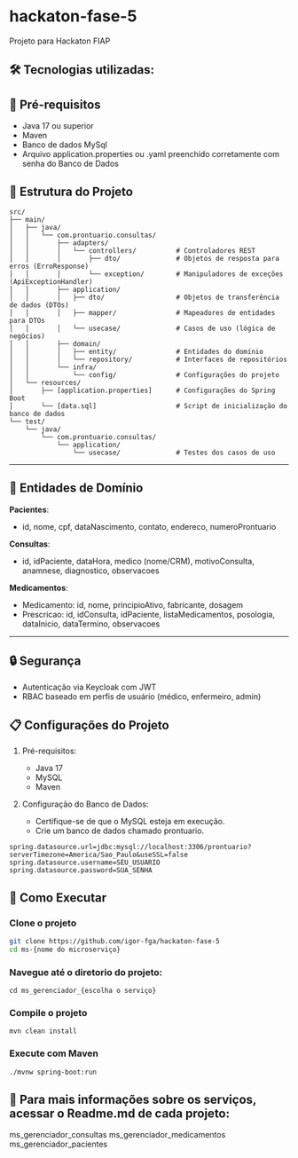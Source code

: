 # hackaton-fase-5
Projeto para Hackaton FIAP

## 🛠️ Tecnologias utilizadas:


## 📌 Pré-requisitos
- Java 17 ou superior
- Maven
- Banco de dados MySql
- Arquivo application.properties ou .yaml preenchido corretamente com senha do Banco de Dados

## 📁 Estrutura do Projeto
```plaintext
src/
├── main/
│   ├── java/
│   │   └── com.prontuario.consultas/
│   │       ├── adapters/
│   │       │   └── controllers/          # Controladores REST
│   │       │       ├── dto/              # Objetos de resposta para erros (ErroResponse)
│   │       │       └── exception/        # Manipuladores de exceções (ApiExceptionHandler)
│   │       ├── application/
│   │       │   ├── dto/                  # Objetos de transferência de dados (DTOs)
│   │       │   ├── mapper/               # Mapeadores de entidades para DTOs
│   │       │   └── usecase/              # Casos de uso (lógica de negócios)
│   │       ├── domain/
│   │       │   ├── entity/               # Entidades do domínio
│   │       │   └── repository/           # Interfaces de repositórios
│   │       └── infra/
│   │           └── config/               # Configurações do projeto
│   └── resources/
│       ├── [application.properties]      # Configurações do Spring Boot
│       └── [data.sql]                    # Script de inicialização do banco de dados
└── test/
    └── java/
        └── com.prontuario.consultas/
            └── application/
                └── usecase/              # Testes dos casos de uso
```

---

## 🧩 Entidades de Domínio
**Pacientes**:
- id, nome, cpf, dataNascimento, contato, endereco, numeroProntuario

**Consultas**:
- id, idPaciente, dataHora, medico (nome/CRM), motivoConsulta, anamnese, diagnostico, observacoes

**Medicamentos**:
- Medicamento: id, nome, principioAtivo, fabricante, dosagem
- Prescricao: id, idConsulta, idPaciente, listaMedicamentos, posologia, dataInicio, dataTermino, observacoes

---

## 🔒 Segurança
- Autenticação via Keycloak com JWT
- RBAC baseado em perfis de usuário (médico, enfermeiro, admin)
  

## 📋 Configurações do Projeto
1. Pré-requisitos:
   - Java 17
   - MySQL
   - Maven
    
2. Configuração do Banco de Dados:
    - Certifique-se de que o MySQL esteja em execução.
    - Crie um banco de dados chamado prontuario.

```plaintext
spring.datasource.url=jdbc:mysql://localhost:3306/prontuario?serverTimezone=America/Sao_Paulo&useSSL=false
spring.datasource.username=SEU_USUARIO
spring.datasource.password=SUA_SENHA
```

## 🧪 Como Executar
 
### Clone o projeto
```bash
git clone https://github.com/igor-fga/hackaton-fase-5
cd ms-{nome do microserviço}
```

### Navegue até o diretorio do projeto:
```plaintext
cd ms_gerenciador_{escolha o serviço}
```
### Compile o projeto
```plaintext
mvn clean install
```
### Execute com Maven
```bash
./mvnw spring-boot:run
```
## 📌 Para mais informações sobre os serviços, acessar o Readme.md de cada projeto:
ms_gerenciador_consultas
ms_gerenciador_medicamentos
ms_gerenciador_pacientes
